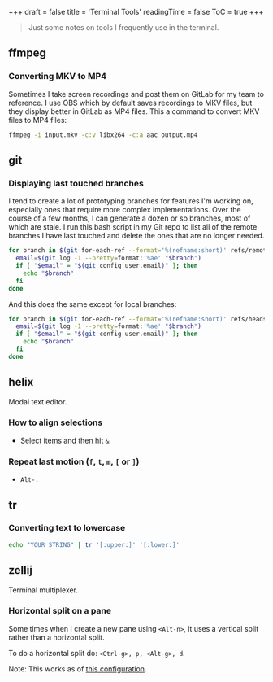 +++
draft = false
title = 'Terminal Tools'
readingTime = false
ToC = true
+++

> Just some notes on tools I frequently use in the terminal.

## ffmpeg

### Converting MKV to MP4

Sometimes I take screen recordings and post them on GitLab for my team to reference. I use OBS which by default saves recordings to MKV files, but they display better in GitLab as MP4 files. This a command to convert MKV files to MP4 files:

```bash {caption="Generated by ChatGPT"}
ffmpeg -i input.mkv -c:v libx264 -c:a aac output.mp4
```

## git

### Displaying last touched branches

I tend to create a lot of prototyping branches for features I'm working on, especially ones that require more complex implementations. Over the course of a few months, I can generate a dozen or so branches, most of which are stale. I run this bash script in my Git repo to list all of the remote branches I have last touched and delete the ones that are no longer needed.

```bash {caption="Generated by ChatGPT"}
for branch in $(git for-each-ref --format='%(refname:short)' refs/remotes/); do
  email=$(git log -1 --pretty=format:'%ae' "$branch")
  if [ "$email" = "$(git config user.email)" ]; then
    echo "$branch"
  fi
done
```

And this does the same except for local branches:
```bash
for branch in $(git for-each-ref --format='%(refname:short)' refs/heads/); do
  email=$(git log -1 --pretty=format:'%ae' "$branch")
  if [ "$email" = "$(git config user.email)" ]; then
    echo "$branch"
  fi
done
```

## helix

Modal text editor.

### How to align selections

- Select items and then hit `&`.

### Repeat last motion (`f`, `t`, `m`, `[` or `]`)

- `Alt-.`

## tr

### Converting text to lowercase

```bash
echo "YOUR STRING" | tr '[:upper:]' '[:lower:]'
```

## zellij

Terminal multiplexer.

### Horizontal split on a pane

Some times when I create a new pane using `<Alt-n>`, it uses a vertical split rather than a horizontal split.

To do a horizontal split do: `<Ctrl-g>, p, <Alt-g>, d`.

Note: This works as of [this configuration](https://github.com/asungy/loadout/blob/e06a468456e4c3079bd83b6f0805994bdf29e8f8/home/config/zellij/config.kdl).
